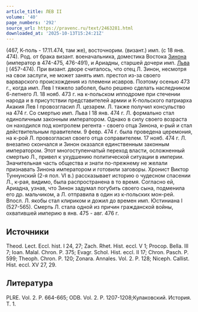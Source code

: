 ```yaml
---
article_title: ЛЕВ II
volume: '40'
page_numbers: '292'
source_url: https://pravenc.ru/text/2463281.html
downloaded_at: '2025-10-13T15:24:21Z'
---
```


(467, К-поль - 17.11.474, там же), восточнорим. (визант.) имп. (с 18 янв. 474). Род. от брака визант. военачальника, доместика Востока [Зинона](https://pravenc.ru/text/Зинон.html) (император в 474-475, 476-491), и Ариадны, старшей дочери имп. [Льва I](<https://pravenc.ru/text/Лев I.html>) (457-474). При визант. дворе считалось, что отец Л. Зинон, несмотря на свои заслуги, не может занять имп. престол из-за своего варварского происхождения из племени исавров. Поэтому осенью 473 г., когда имп. Лев I тяжело заболел, было решено сделать наследником 6-летнего Л. 18 нояб. 473 г. на к-польском ипподроме при стечении народа и в присутствии представителей армии и К-польского патриарха Акакия Лев I провозгласил Л. цезарем. Л. также получил консульство на 474 г. Со смертью имп. Льва I 18 янв. 474 г. Л. формально стал единоличным законным императором. Однако в силу своего возраста он находился под контролем регента - своего отца Зинона, к-рый и стал действительным правителем. 9 февр. 474 г. была проведена церемония, на к-рой Л. провозгласил своего отца соправителем. 17 нояб. 474 г. Л. внезапно скончался и Зинон оказался единственным законным императором. Этот многоступенчатый переход власти, осложненный смертью Л., привел к ухудшению политической ситуации в империи. Значительная часть общества и знати по-прежнему не желали признавать Зинона императором и готовили заговоры. Хронист Виктор Туннунский (2-я пол. VI в.) рассказывает историю о чудесном спасении Л., к-рая, видимо, была распространена в то время. Согласно ей, Ариадна, узнав, что Зинон задумал погубить своего сына, подменила его др. мальчиком, а Л. отправила в один из к-польских мон-рей. Впосл. Л. якобы стал клириком и дожил до времен имп. Юстиниана I (527-565). Смерть Л. стала одной из причин гражданской войны, охватившей империю в янв. 475 - авг. 476 г.

## Источники

Theod. Lect. Eccl. hist. I 24, 27; Zach. Rhet. Hist. eccl. V 1; Procop. Bella. III 7; Ioan. Malal. Chron. P. 375; Evagr. Schol. Hist. eccl. II 17; Chron. Pasch. P. 599; Theoph. Chron. P. 120; Zonara. Annales. Vol. 2. P. 128; Niceph. Callist. Hist. eccl. XV 27, 29.

## Литература

PLRE. Vol. 2. P. 664-665; ODB. Vol. 2. P. 1207-1208;Кулаковский. История. Т. 1.
